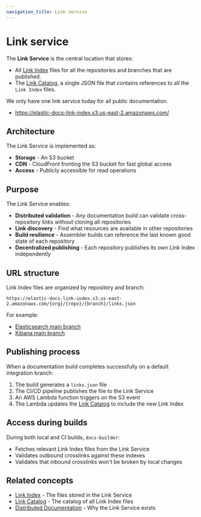 ```yaml
---
navigation_title: Link service
---
```


# Link service

The **Link Service** is the central location that stores:

* All [Link Index](link-index.md) files for all the repositories and branches that are published.
* The [Link Catalog](link-catalog.md), a single JSON file that contains references to all the `Link Index` files. 

We only have one link service today for all public documentation.

* https://elastic-docs-link-index.s3.us-east-2.amazonaws.com/

## Architecture

The Link Service is implemented as:

* **Storage** - An S3 bucket
* **CDN** - CloudFront fronting the S3 bucket for fast global access
* **Access** - Publicly accessible for read operations

## Purpose

The Link Service enables:

* **Distributed validation** - Any documentation build can validate cross-repository links without cloning all repositories
* **Link discovery** - Find what resources are available in other repositories
* **Build resilience** - Assembler builds can reference the last known good state of each repository
* **Decentralized publishing** - Each repository publishes its own Link Index independently

## URL structure

Link Index files are organized by repository and branch:

```
https://elastic-docs-link-index.s3.us-east-2.amazonaws.com/{org}/{repo}/{branch}/links.json
```

For example:
* [Elasticsearch main branch](https://elastic-docs-link-index.s3.us-east-2.amazonaws.com/elastic/elasticsearch/main/links.json)
* [Kibana main branch](https://elastic-docs-link-index.s3.us-east-2.amazonaws.com/elastic/kibana/main/links.json)

## Publishing process

When a documentation build completes successfully on a default integration branch:

1. The build generates a `links.json` file
2. The CI/CD pipeline publishes the file to the Link Service
3. An AWS Lambda function triggers on the S3 event
4. The Lambda updates the [Link Catalog](link-catalog.md) to include the new Link Index

## Access during builds

During both local and CI builds, `docs-builder`:

* Fetches relevant Link Index files from the Link Service
* Validates outbound crosslinks against these indexes
* Validates that inbound crosslinks won't be broken by local changes

## Related concepts

* [Link Index](link-index.md) - The files stored in the Link Service
* [Link Catalog](link-catalog.md) - The catalog of all Link Index files
* [Distributed Documentation](distributed-documentation.md) - Why the Link Service exists
